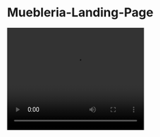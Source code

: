 # Muebleria-Landing-Page
<video width="320" height="240" controls>
  <source src="https://github.com/macknilan/Muebleria-Landing-Page/blob/master/video_page.webm" type="video/mp4">
  <source src="movie.ogg" type="video/webm">
</video>

